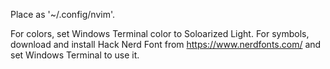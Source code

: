 Place as '~/.config/nvim'.

For colors, set Windows Terminal color to Soloarized Light.
For symbols, download and install Hack Nerd Font from https://www.nerdfonts.com/ and set Windows Terminal to use it.
